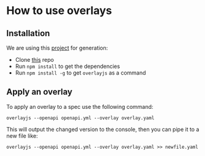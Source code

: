 # How to use overlays




## Installation

We are using this [project](https://github.com/lornajane/openapi-overlays-js) for generation:

* Clone [this](https://github.com/lornajane/openapi-overlays-js) repo
* Run `npm install` to get the dependencies
* Run `npm install -g` to get `overlayjs` as a command


## Apply an overlay

To apply an overlay to a spec use the following command: 

`overlayjs --openapi openapi.yml --overlay overlay.yaml`

This will output the changed version to the console, then you can pipe it to a new file like:

` overlayjs --openapi openapi.yml --overlay overlay.yaml >> newfile.yaml `